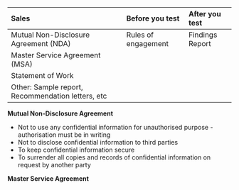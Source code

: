 |   Sales   |   Before you test   | After you test     |
|:-----|:-----|:-----|
| Mutual Non-Disclosure Agreement (NDA)     | Rules of engagement     | Findings Report     |
|    Master Service Agreement (MSA)  |      |      |
|    Statement of Work  |      |      |
|  Other: Sample report, Recommendation letters, etc    |      |      |



**Mutual Non-Disclosure Agreement**
- Not to use any confidential information for unauthorised purpose - authorisation must be in writing
- Not to disclose confidential information to third parties
- To keep confidential information secure
- To surrender all copies and records of confidential information on request by another party

**Master Service Agreement**

